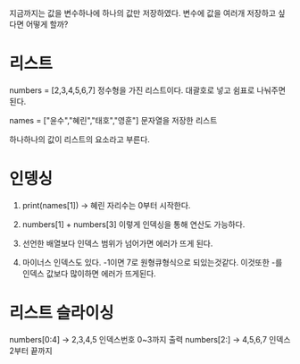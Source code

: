 지금까지는 값을 변수하나에 하나의 값만 저장하였다.
변수에 값을 여러개 저장하고 싶다면 어떻게 할까?

# 리스트

numbers = [2,3,4,5,6,7]
정수형을 가진 리스트이다. 대괄호로 넣고 쉼표로 나눠주면 된다.

names = ["윤수","혜린","태호","영훈"]
문자열을 저장한 리스트


하나하나의 값이 리스트의 요소라고 부른다.
# 인뎅싱
1. print(names[1]) -> 혜린 
자리수는 0부터 시작한다.

2. numbers[1] + numbers[3] 
이렇게 인덱싱을 통해 연산도 가능하다.

3. 선언한 배열보다 인덱스 범위가 넘어가면 에러가 뜨게 된다.
4. 마이너스 인덱스도 있다. -1이면 7로 원형큐형식으로 되있는것같다. 이것또한 -를 인덱스 값보다 많이하면 에러가 뜨게된다.

# 리스트 슬라이싱
numbers[0:4] -> 2,3,4,5  인덱스번호 0~3까지 출력
numbers[2:] -> 4,5,6,7 인덱스 2부터 끝까지

